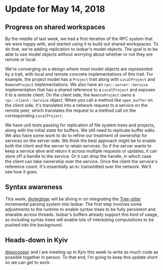 # Update for May 14, 2018

## Progress on shared workspaces

By the middle of last week, we had a first iteration of the RPC system that we were happy with, and started using it to build out shared workspaces. To do that, we're adding replication to Isobar's model objects. The goal is to be able to use model objects without worrying about whether or not they are remote or local.

We're converging on a design where most model objects are represented by a trait, with local and remote concrete implementations of this trait. For example, the project model has a `Project` trait along with `LocalProject` and `RemoteProject` implementations. We also have an `rpc::server::Service` implementation that has a shared reference to a `LocalProject` and exposes it to a remote client. On the client side, the `RemoteProject` owns a `rpc::client::Service` object. When you call a method like `open_buffer` on the client side, it's translated into a network request to a service on the remote peer, which translates the request to a method call on the corresponding `LocalProject`.

We have unit tests passing for replication of file system trees and projects, along with the initial state for buffers. We still need to replicate buffer edits. We also have some work to do to refine our treatment of ownership for services on the server side. We think the best approach might be to enable both the client and the server to retain services. So if the server wants to keep a service alive and return it across multiple requests or updates, it can store off a handle to the service. Or it can drop the handle, in which case the client can take ownership over the service. Once the client the service's reference count. It's essentially an `Rc` transmitted over the network. We'll see how it goes.

## Syntax awareness

This week, [@olegtiger](https://github.com/olegtiger) will be diving in on integrating the [Tree-sitter](https://github.com/tree-sitter/tree-sitter) incremental parsing system into Isobar. The first step involves some adjustments to the runtime to enable syntax trees to be fully persistent and sharable across threads. Isobar's buffers already support this kind of usage, so including syntax trees will enable lots of interesting computations to be pushed into the background.

## Heads-down in Kyiv

[@jsocooper](https://github.com/jsocooper) and I are meeting up in Kyiv this week to write as much code as possible together in person. To that end, I'm going to keep this update short so we can get to work.
